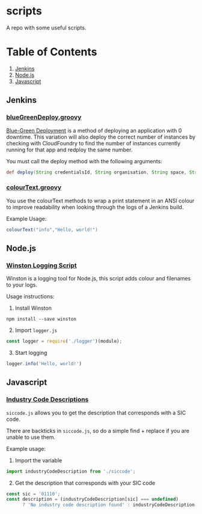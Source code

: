 # scripts
A repo with some useful scripts.

# Table of Contents
1. [Jenkins](#jenkins)
2. [Node.js](#nodejs)
3. [Javascript](#javascript)

## Jenkins

### [blueGreenDeploy.groovy](./jenkins/blueGreenDeploy.groovy)

[Blue-Green Deployment](https://docs.cloudfoundry.org/devguide/deploy-apps/blue-green.html) is a method of deploying an application with 0 downtime. This variation will also deploy the correct number of instances by checking with CloudFoundry to find the number of instances currently running for that app and redploy the same number.

You must call the deploy method with the following arguments:

```groovy
def deploy(String credentialsId, String organisation, String space, String appName, String pathToArtifact, String pathToManifest, String host, String domain)
```

### [colourText.groovy](./jenkins/colourText.groovy)

You use the colourText methods to wrap a print statement in an ANSI colour to improve readability when looking through the logs of a Jenkins build.

Example Usage:

```groovy
colourText("info","Hello, world!")
```

## Node.js

### [Winston Logging Script](./node_js/logger.js)

Winston is a logging tool for Node.js, this script adds colour and filenames to your logs.

Usage instructions:

1. Install Winston

```shell
npm install --save winston
```

2. Import `logger.js`

```javascript
const logger = require('./logger')(module);
```

3. Start logging

```javascript
logger.info('Hello, world!')
```

## Javascript

### [Industry Code Descriptions](./javascript/siccode.js)

`siccode.js` allows you to get the description that corresponds with a SIC code.

There are backticks in `siccode.js`, so do a simple find + replace if you are unable to use them.

Example usage:

1. Import the variable

```javascript
import industryCodeDescription from './siccode';
```

2. Get the description that corresponds with your SIC code

```javascript
const sic = '01110';
const description = (industryCodeDescription[sic] === undefined)
      ? 'No industry code description found' : industryCodeDescription[sic];
```
